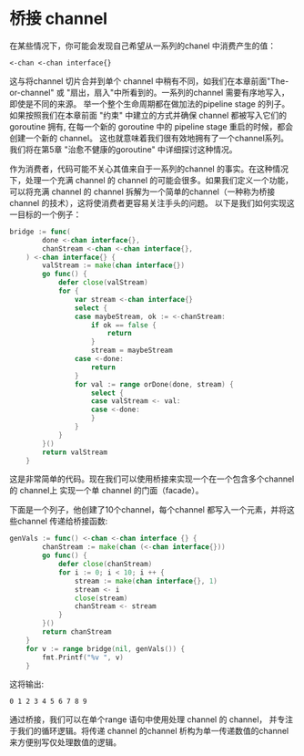 # 桥接 channel

在某些情况下，你可能会发现自己希望从一系列的chanel 中消费产生的值：
```
<-chan <-chan interface{}
```
这与将channel 切片合并到单个 channel 中稍有不同，如我们在本章前面"The-or-channel"
或 "扇出，扇入"中所看到的。一系列的channel 需要有序地写入，即使是不同的来源。
举一个整个生命周期都在做加法的pipeline stage 的列子。
如果按照我们在本章前面 "约束" 中建立的方式并确保 channel 都被写入它们的 goroutine 拥有,
在每一个新的 goroutine 中的 pipeline stage 重启的时候，都会创建一个新的 channel。
这也就意味着我们很有效地拥有了一个channel系列。
我们将在第5章 "治愈不健康的goroutine" 中详细探讨这种情况。

作为消费者，代码可能不关心其值来自于一系列的channel 的事实。在这种情况下，处理一个充满
channel 的 channel 的可能会很多。如果我们定义一个功能，可以将充满 channel 的 channel
拆解为一个简单的channel（一种称为桥接 channel 的技术），这将使消费者更容易关注手头的问题。
以下是我们如何实现这一目标的一个例子：
```go
bridge := func(
		done <-chan interface{},
		chanStream <-chan <-chan interface{},
	) <-chan interface{} {
		valStream := make(chan interface{})
		go func() {
			defer close(valStream)
			for {
				var stream <-chan interface{}
				select {
				case maybeStream, ok := <-chanStream:
					if ok == false {
						return
					}
					stream = maybeStream
				case <-done:
					return
				}
				for val := range orDone(done, stream) {
					select {
					case valStream <- val:
					case <-done:
					}
				}
			}
		}()
		return valStream
	}
```
这是非常简单的代码。现在我们可以使用桥接来实现一个在一个包含多个channel 的 channel上
实现一个单 channel 的门面（facade）。

下面是一个列子，他创建了10个channel，每个channel 都写入一个元素，并将这些channel 
传递给桥接函数:
```go
genVals := func() <-chan <-chan interface {} {
		chanStream := make(chan (<-chan interface{}))
		go func() {
			defer close(chanStream)
			for i := 0; i < 10; i ++ {
				stream := make(chan interface{}, 1)
				stream <- i
				close(stream)
				chanStream <- stream
			}
		}()
		return chanStream
	}
	for v := range bridge(nil, genVals()) {
		fmt.Printf("%v ", v)
	}
```
这将输出:
```shell
0 1 2 3 4 5 6 7 8 9
```
通过桥接，我们可以在单个range 语句中使用处理 channel 的 channel，
并专注于我们的循环逻辑。将传递 channel 的channel 析构为单一传递数值的channel
来方便别写仅处理数值的逻辑。


